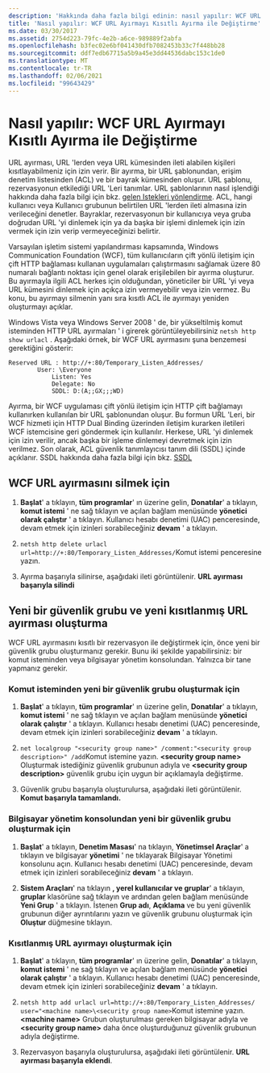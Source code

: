 ```yaml
---
description: 'Hakkında daha fazla bilgi edinin: nasıl yapılır: WCF URL ayırmasını kısıtlı bir ayırma ile değiştirme'
title: 'Nasıl yapılır: WCF URL Ayırmayı Kısıtlı Ayırma ile Değiştirme'
ms.date: 03/30/2017
ms.assetid: 2754d223-79fc-4e2b-a6ce-989889f2abfa
ms.openlocfilehash: b3fec02e6bf041430dfb7082453b33c7f448bb28
ms.sourcegitcommit: ddf7edb67715a5b9a45e3dd44536dabc153c1de0
ms.translationtype: MT
ms.contentlocale: tr-TR
ms.lasthandoff: 02/06/2021
ms.locfileid: "99643429"
---
```

# <a name="how-to-replace-the-wcf-url-reservation-with-a-restricted-reservation"></a>Nasıl yapılır: WCF URL Ayırmayı Kısıtlı Ayırma ile Değiştirme

URL ayırması, URL 'lerden veya URL kümesinden ileti alabilen kişileri kısıtlayabilmeniz için izin verir. Bir ayırma, bir URL şablonundan, erişim denetim listesinden (ACL) ve bir bayrak kümesinden oluşur. URL şablonu, rezervasyonun etkilediği URL 'Leri tanımlar. URL şablonlarının nasıl işlendiği hakkında daha fazla bilgi için bkz. [gelen Istekleri yönlendirme](/windows/win32/http/routing-incoming-requests). ACL, hangi kullanıcı veya Kullanıcı grubunun belirtilen URL 'lerden ileti almasına izin verileceğini denetler. Bayraklar, rezervasyonun bir kullanıcıya veya gruba doğrudan URL 'yi dinlemek için ya da başka bir işlemi dinlemek için izin vermek için izin verip vermeyeceğinizi belirtir.  
  
 Varsayılan işletim sistemi yapılandırması kapsamında, Windows Communication Foundation (WCF), tüm kullanıcıların çift yönlü iletişim için çift HTTP bağlaması kullanan uygulamaları çalıştırmasını sağlamak üzere 80 numaralı bağlantı noktası için genel olarak erişilebilen bir ayırma oluşturur. Bu ayırmayla ilgili ACL herkes için olduğundan, yöneticiler bir URL 'yi veya URL kümesini dinlemek için açıkça izin vermeyebilir veya izin vermez. Bu konu, bu ayırmayı silmenin yanı sıra kısıtlı ACL ile ayırmayı yeniden oluşturmayı açıklar.  
  
Windows Vista veya Windows Server 2008 ' de, bir yükseltilmiş komut isteminden HTTP URL ayırmaları ' i girerek görüntüleyebilirsiniz `netsh http show urlacl` . Aşağıdaki örnek, bir WCF URL ayırmasını şuna benzemesi gerektiğini gösterir:

```output
Reserved URL : http://+:80/Temporary_Listen_Addresses/  
        User: \Everyone  
            Listen: Yes  
            Delegate: No  
            SDDL: D:(A;;GX;;;WD)  
```

 Ayırma, bir WCF uygulaması çift yönlü iletişim için HTTP çift bağlamayı kullanırken kullanılan bir URL şablonundan oluşur. Bu formun URL 'Leri, bir WCF hizmeti için HTTP Dual Binding üzerinden iletişim kurarken iletileri WCF istemcisine geri göndermek için kullanılır. Herkese, URL 'yi dinlemek için izin verilir, ancak başka bir işleme dinlemeyi devretmek için izin verilmez. Son olarak, ACL güvenlik tanımlayıcısı tanım dili (SSDL) içinde açıklanır. SSDL hakkında daha fazla bilgi için bkz. [SSDL](/windows/win32/secauthz/security-descriptor-definition-language)  
  
## <a name="to-delete-the-wcf-url-reservation"></a>WCF URL ayırmasını silmek için  
  
1. **Başlat**' a tıklayın, **tüm programlar**' ın üzerine gelin, **Donatılar**' a tıklayın, **komut istemi** ' ne sağ tıklayın ve açılan bağlam menüsünde **yönetici olarak çalıştır** ' a tıklayın. Kullanıcı hesabı denetimi (UAC) penceresinde, devam etmek için izinleri sorabileceğiniz **devam** ' a tıklayın.  
  
2. `netsh http delete urlacl url=http://+:80/Temporary_Listen_Addresses/`Komut istemi penceresine yazın.  
  
3. Ayırma başarıyla silinirse, aşağıdaki ileti görüntülenir. **URL ayırması başarıyla silindi**  
  
## <a name="creating-a-new-security-group-and-new-restricted-url-reservation"></a>Yeni bir güvenlik grubu ve yeni kısıtlanmış URL ayırması oluşturma  

 WCF URL ayırmasını kısıtlı bir rezervasyon ile değiştirmek için, önce yeni bir güvenlik grubu oluşturmanız gerekir. Bunu iki şekilde yapabilirsiniz: bir komut isteminden veya bilgisayar yönetim konsolundan. Yalnızca bir tane yapmanız gerekir.  
  
### <a name="to-create-a-new-security-group-from-a-command-prompt"></a>Komut isteminden yeni bir güvenlik grubu oluşturmak için  
  
1. **Başlat**' a tıklayın, **tüm programlar**' ın üzerine gelin, **Donatılar**' a tıklayın, **komut istemi** ' ne sağ tıklayın ve açılan bağlam menüsünde **yönetici olarak çalıştır** ' a tıklayın. Kullanıcı hesabı denetimi (UAC) penceresinde, devam etmek için izinleri sorabileceğiniz **devam** ' a tıklayın.  
  
2. `net localgroup "<security group name>" /comment:"<security group description>" /add`Komut istemine yazın. **\<security group name>** Oluşturmak istediğiniz güvenlik grubunun adıyla ve **\<security group description>** güvenlik grubu için uygun bir açıklamayla değiştirme.  
  
3. Güvenlik grubu başarıyla oluşturulursa, aşağıdaki ileti görüntülenir. **Komut başarıyla tamamlandı.**  
  
### <a name="to-create-a-new-security-group-from-the-computer-management-console"></a>Bilgisayar yönetim konsolundan yeni bir güvenlik grubu oluşturmak için  
  
1. **Başlat**' a tıklayın, **Denetim Masası**' na tıklayın, **Yönetimsel Araçlar**' a tıklayın ve bilgisayar **yönetimi** ' ne tıklayarak Bilgisayar Yönetimi konsolunu açın. Kullanıcı hesabı denetimi (UAC) penceresinde, devam etmek için izinleri sorabileceğiniz **devam** ' a tıklayın.  
  
2. **Sistem Araçları**' na tıklayın **, yerel kullanıcılar ve gruplar**' a tıklayın, **gruplar** klasörüne sağ tıklayın ve ardından gelen bağlam menüsünde **Yeni Grup** ' a tıklayın. İstenen **Grup adı**, **Açıklama** ve bu yeni güvenlik grubunun diğer ayrıntılarını yazın ve güvenlik grubunu oluşturmak için **Oluştur** düğmesine tıklayın.  
  
### <a name="to-create-the-restricted-url-reservation"></a>Kısıtlanmış URL ayırmayı oluşturmak için  
  
1. **Başlat**' a tıklayın, **tüm programlar**' ın üzerine gelin, **Donatılar**' a tıklayın, **komut istemi** ' ne sağ tıklayın ve açılan bağlam menüsünde **yönetici olarak çalıştır** ' a tıklayın. Kullanıcı hesabı denetimi (UAC) penceresinde, devam etmek için izinleri sorabileceğiniz **devam** ' a tıklayın.  
  
2. `netsh http add urlacl url=http://+:80/Temporary_Listen_Addresses/ user="<machine name>\<security group name>`Komut istemine yazın. **\<machine name>** Grubun oluşturulması gereken bilgisayar adıyla ve **\<security group name>** daha önce oluşturduğunuz güvenlik grubunun adıyla değiştirme.  
  
3. Rezervasyon başarıyla oluşturulursa, aşağıdaki ileti görüntülenir. **URL ayırması başarıyla eklendi**.
